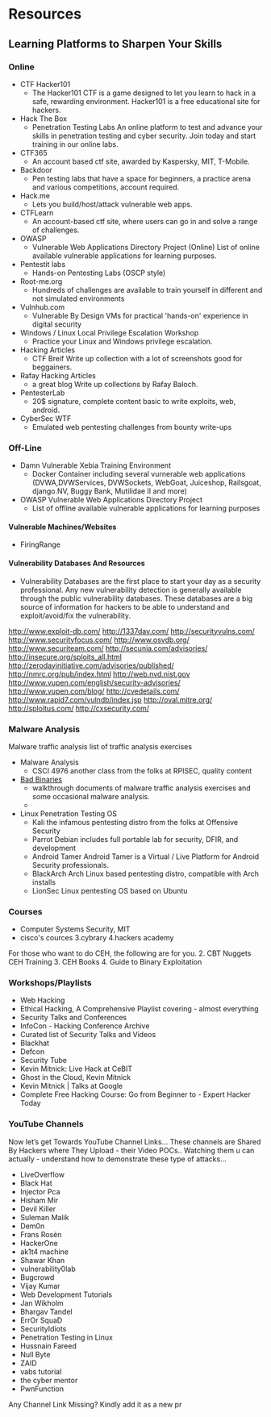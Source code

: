 # Resources

## Learning Platforms to Sharpen Your Skills

### Online

- CTF Hacker101
  - The Hacker101 CTF is a game designed to let you learn to hack in a safe, rewarding environment. Hacker101 is a free educational site for hackers.
- Hack The Box
  - Penetration Testing Labs An online platform to test and advance your skills in penetration testing and cyber security. Join today and start training in our online labs.
- CTF365
  - An account based ctf site, awarded by Kaspersky, MIT, T-Mobile.
- Backdoor
  - Pen testing labs that have a space for beginners, a practice arena and various competitions, account required.
- Hack.me
  - Lets you build/host/attack vulnerable web apps.
- CTFLearn
  - An account-based ctf site, where users can go in and solve a range of challenges.
- OWASP
  - Vulnerable Web Applications Directory Project (Online) List of online available vulnerable applications for learning purposes.
- Pentestit labs
  - Hands-on Pentesting Labs (OSCP style)
- Root-me.org
  - Hundreds of challenges are available to train yourself in different and not simulated environments
- Vulnhub.com
  - Vulnerable By Design VMs for practical 'hands-on' experience in digital security
- Windows / Linux Local Privilege Escalation Workshop
  - Practice your Linux and Windows privilege escalation.
- Hacking Articles
  - CTF Breif Write up collection with a lot of screenshots good for beggainers.
- Rafay Hacking Articles
  - a great blog Write up collections by Rafay Baloch.
- PentesterLab
  - 20$ signature, complete content basic to write exploits, web, android.
- CyberSec WTF
  - Emulated web pentesting challenges from bounty write-ups

### Off-Line

- Damn Vulnerable Xebia Training Environment
  - Docker Container including several vurnerable web applications (DVWA,DVWServices, DVWSockets, WebGoat, Juiceshop, Railsgoat, django.NV, Buggy Bank, Mutilidae II and more)
- OWASP Vulnerable Web Applications Directory Project
  - List of offline available vulnerable applications for learning purposes

#### Vulnerable Machines/Websites

- FiringRange

#### Vulnerability Databases And Resources

- Vulnerability Databases are the first place to start your day as a security professional. Any new vulnerability detection is generally available through the public vulnerability databases. These databases are a big source of information for hackers to be able to understand and exploit/avoid/fix the vulnerability.

http://www.exploit-db.com/
http://1337day.com/
http://securityvulns.com/
http://www.securityfocus.com/
http://www.osvdb.org/
http://www.securiteam.com/
http://secunia.com/advisories/
http://insecure.org/sploits_all.html
http://zerodayinitiative.com/advisories/published/
http://nmrc.org/pub/index.html
http://web.nvd.nist.gov
http://www.vupen.com/english/security-advisories/
http://www.vupen.com/blog/
http://cvedetails.com/
http://www.rapid7.com/vulndb/index.jsp
http://oval.mitre.org/
http://sploitus.com/
http://cxsecurity.com/

### Malware Analysis

Malware traffic analysis list of traffic analysis exercises

- Malware Analysis
  - CSCI 4976 another class from the folks at RPISEC, quality content
- [Bad Binaries](https://www.badbinaries.com/)
  - walkthrough documents of malware traffic analysis exercises and some occasional malware analysis.
  -
- Linux Penetration Testing OS
  - Kali the infamous pentesting distro from the folks at Offensive Security
  - Parrot Debian includes full portable lab for security, DFIR, and development
  - Android Tamer Android Tamer is a Virtual / Live Platform for Android Security professionals.
  - BlackArch Arch Linux based pentesting distro, compatible with Arch installs
  - LionSec Linux pentesting OS based on Ubuntu

### Courses

- Computer Systems Security, MIT
- cisco's cources 3.cybrary 4.hackers academy

For those who want to do CEH, the following are for you. 2. CBT Nuggets CEH Training 3. CEH Books 4. Guide to Binary Exploitation

### Workshops/Playlists

- Web Hacking
- Ethical Hacking, A Comprehensive Playlist covering - almost everything
- Security Talks and Conferences
- InfoCon - Hacking Conference Archive
- Curated list of Security Talks and Videos
- Blackhat
- Defcon
- Security Tube
- Kevin Mitnick: Live Hack at CeBIT
- Ghost in the Cloud, Kevin Mitnick
- Kevin Mitnick | Talks at Google
- Complete Free Hacking Course: Go from Beginner to - Expert Hacker Today

### YouTube Channels

Now let’s get Towards YouTube Channel Links...
These channels are Shared By Hackers where They Upload - their Video POCs.. Watching them u can actually - understand how to demonstrate these type of attacks...

- LiveOverflow
- Black Hat
- Injector Pca
- Hisham Mir
- Devil Killer
- Suleman Malik
- Dem0n
- Frans Rosén
- HackerOne
- ak1t4 machine
- Shawar Khan
- vulnerability0lab
- Bugcrowd
- Vijay Kumar
- Web Development Tutorials
- Jan Wikholm
- Bhargav Tandel
- ErrOr SquaD
- SecurityIdiots
- Penetration Testing in Linux
- Hussnain Fareed
- Null Byte
- ZAID
- vabs tutorial
- the cyber mentor
- PwnFunction

Any Channel Link Missing? Kindly add it as a new pr
